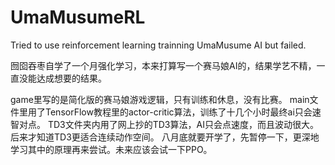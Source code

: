 # UmaMusumeRL
Tried to use reinforcement learning trainning UmaMusume AI but failed.

囫囵吞枣自学了一个月强化学习，本来打算写一个赛马娘AI的，结果学艺不精，一直没能达成想要的结果。

game里写的是简化版的赛马娘游戏逻辑，只有训练和休息，没有比赛。
main文件里用了TensorFlow教程里的actor-critic算法，训练了十几个小时最终ai只会速智对点。
TD3文件夹内用了网上抄的TD3算法，AI只会点速度，而且波动很大。后来才知道TD3更适合连续动作空间。
八月底就要开学了，先暂停一下，更深地学习其中的原理再来尝试。未来应该会试一下PPO。
